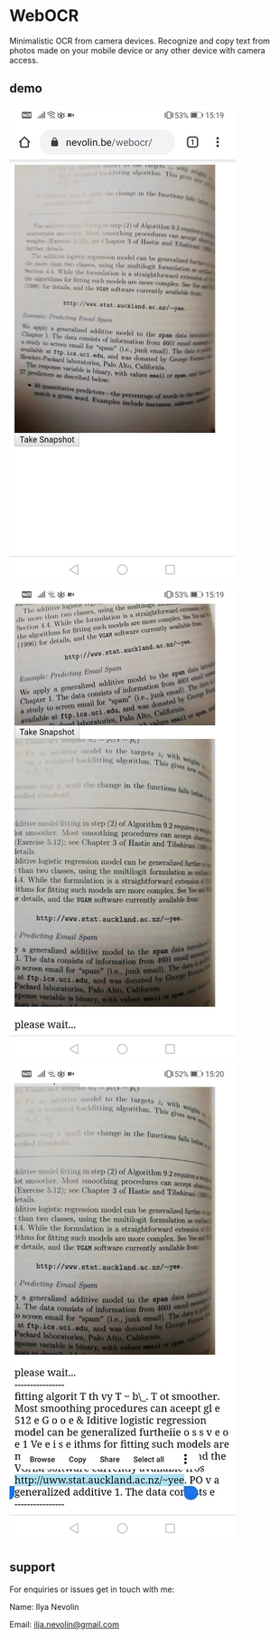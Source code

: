 # WebOCR
Minimalistic OCR from camera devices. Recognize and copy text from photos made on your mobile device or any other device with camera access.

## demo
![demo ocr 1](git_assets/demo_b1.jpg) 
![demo ocr 1](git_assets/demo_b2.jpg) 
![demo ocr 1](git_assets/demo_b3.jpg) 

## support
For enquiries or issues get in touch with me:

Name: Ilya Nevolin

Email: ilja.nevolin@gmail.com
